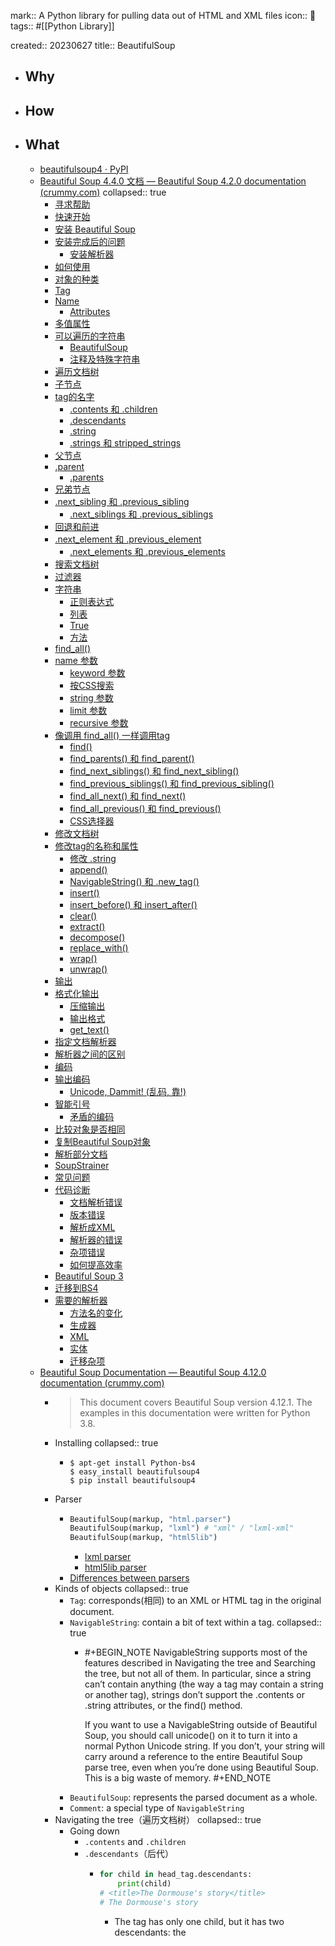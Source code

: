 mark:: A Python library for pulling data out of HTML and XML files
icon:: 🐍
tags:: #[[Python Library]]

created:: 20230627
title:: BeautifulSoup

- ## Why
- ## How
- ## What
  - [beautifulsoup4 · PyPI](https://pypi.org/project/beautifulsoup4/)
  - [Beautiful Soup 4.4.0 文档 — Beautiful Soup 4.2.0 documentation (crummy.com)](https://www.crummy.com/software/BeautifulSoup/bs4/doc.zh/)
    collapsed:: true
    - [寻求帮助](https://www.crummy.com/software/BeautifulSoup/bs4/doc.zh/#id5)
    - [快速开始](https://www.crummy.com/software/BeautifulSoup/bs4/doc.zh/#id8)
    - [安装 Beautiful Soup](https://www.crummy.com/software/BeautifulSoup/bs4/doc.zh/#id9)
    - [安装完成后的问题](https://www.crummy.com/software/BeautifulSoup/bs4/doc.zh/#id12)
      - [安装解析器](https://www.crummy.com/software/BeautifulSoup/bs4/doc.zh/#id13)
    - [如何使用](https://www.crummy.com/software/BeautifulSoup/bs4/doc.zh/#id14)
    - [对象的种类](https://www.crummy.com/software/BeautifulSoup/bs4/doc.zh/#id15)
    - [Tag](https://www.crummy.com/software/BeautifulSoup/bs4/doc.zh/#tag)
    - [Name](https://www.crummy.com/software/BeautifulSoup/bs4/doc.zh/#name)
      - [Attributes](https://www.crummy.com/software/BeautifulSoup/bs4/doc.zh/#attributes)
    - [多值属性](https://www.crummy.com/software/BeautifulSoup/bs4/doc.zh/#id16)
    - [可以遍历的字符串](https://www.crummy.com/software/BeautifulSoup/bs4/doc.zh/#id17)
      - [BeautifulSoup](https://www.crummy.com/software/BeautifulSoup/bs4/doc.zh/#beautifulsoup)
      - [注释及特殊字符串](https://www.crummy.com/software/BeautifulSoup/bs4/doc.zh/#id18)
    - [遍历文档树](https://www.crummy.com/software/BeautifulSoup/bs4/doc.zh/#id19)
    - [子节点](https://www.crummy.com/software/BeautifulSoup/bs4/doc.zh/#id20)
    - [tag的名字](https://www.crummy.com/software/BeautifulSoup/bs4/doc.zh/#id21)
      - [.contents 和 .children](https://www.crummy.com/software/BeautifulSoup/bs4/doc.zh/#contents-children)
      - [.descendants](https://www.crummy.com/software/BeautifulSoup/bs4/doc.zh/#descendants)
      - [.string](https://www.crummy.com/software/BeautifulSoup/bs4/doc.zh/#string)
      - [.strings 和 stripped_strings](https://www.crummy.com/software/BeautifulSoup/bs4/doc.zh/#strings-stripped-strings)
    - [父节点](https://www.crummy.com/software/BeautifulSoup/bs4/doc.zh/#id24)
    - [.parent](https://www.crummy.com/software/BeautifulSoup/bs4/doc.zh/#parent)
      - [.parents](https://www.crummy.com/software/BeautifulSoup/bs4/doc.zh/#parents)
    - [兄弟节点](https://www.crummy.com/software/BeautifulSoup/bs4/doc.zh/#id25)
    - [.next_sibling 和 .previous_sibling](https://www.crummy.com/software/BeautifulSoup/bs4/doc.zh/#next-sibling-previous-sibling)
      - [.next_siblings 和 .previous_siblings](https://www.crummy.com/software/BeautifulSoup/bs4/doc.zh/#next-siblings-previous-siblings)
    - [回退和前进](https://www.crummy.com/software/BeautifulSoup/bs4/doc.zh/#id26)
    - [.next_element 和 .previous_element](https://www.crummy.com/software/BeautifulSoup/bs4/doc.zh/#next-element-previous-element)
      - [.next_elements 和 .previous_elements](https://www.crummy.com/software/BeautifulSoup/bs4/doc.zh/#next-elements-previous-elements)
    - [搜索文档树](https://www.crummy.com/software/BeautifulSoup/bs4/doc.zh/#id28)
    - [过滤器](https://www.crummy.com/software/BeautifulSoup/bs4/doc.zh/#id29)
    - [字符串](https://www.crummy.com/software/BeautifulSoup/bs4/doc.zh/#id31)
      - [正则表达式](https://www.crummy.com/software/BeautifulSoup/bs4/doc.zh/#id32)
      - [列表](https://www.crummy.com/software/BeautifulSoup/bs4/doc.zh/#id33)
      - [True](https://www.crummy.com/software/BeautifulSoup/bs4/doc.zh/#true)
      - [方法](https://www.crummy.com/software/BeautifulSoup/bs4/doc.zh/#id34)
    - [find_all()](https://www.crummy.com/software/BeautifulSoup/bs4/doc.zh/#find-all)
    - [name 参数](https://www.crummy.com/software/BeautifulSoup/bs4/doc.zh/#id36)
      - [keyword 参数](https://www.crummy.com/software/BeautifulSoup/bs4/doc.zh/#keyword)
      - [按CSS搜索](https://www.crummy.com/software/BeautifulSoup/bs4/doc.zh/#css)
      - [string 参数](https://www.crummy.com/software/BeautifulSoup/bs4/doc.zh/#id37)
      - [limit 参数](https://www.crummy.com/software/BeautifulSoup/bs4/doc.zh/#limit)
      - [recursive 参数](https://www.crummy.com/software/BeautifulSoup/bs4/doc.zh/#recursive)
    - [像调用 find_all() 一样调用tag](https://www.crummy.com/software/BeautifulSoup/bs4/doc.zh/#find-all-tag)
      - [find()](https://www.crummy.com/software/BeautifulSoup/bs4/doc.zh/#find)
      - [find_parents() 和 find_parent()](https://www.crummy.com/software/BeautifulSoup/bs4/doc.zh/#find-parents-find-parent)
      - [find_next_siblings() 和 find_next_sibling()](https://www.crummy.com/software/BeautifulSoup/bs4/doc.zh/#find-next-siblings-find-next-sibling)
      - [find_previous_siblings() 和 find_previous_sibling()](https://www.crummy.com/software/BeautifulSoup/bs4/doc.zh/#find-previous-siblings-find-previous-sibling)
      - [find_all_next() 和 find_next()](https://www.crummy.com/software/BeautifulSoup/bs4/doc.zh/#find-all-next-find-next)
      - [find_all_previous() 和 find_previous()](https://www.crummy.com/software/BeautifulSoup/bs4/doc.zh/#find-all-previous-find-previous)
      - [CSS选择器](https://www.crummy.com/software/BeautifulSoup/bs4/doc.zh/#id42)
    - [修改文档树](https://www.crummy.com/software/BeautifulSoup/bs4/doc.zh/#id45)
    - [修改tag的名称和属性](https://www.crummy.com/software/BeautifulSoup/bs4/doc.zh/#id46)
      - [修改 .string](https://www.crummy.com/software/BeautifulSoup/bs4/doc.zh/#id47)
      - [append()](https://www.crummy.com/software/BeautifulSoup/bs4/doc.zh/#append)
      - [NavigableString() 和 .new_tag()](https://www.crummy.com/software/BeautifulSoup/bs4/doc.zh/#navigablestring-new-tag)
      - [insert()](https://www.crummy.com/software/BeautifulSoup/bs4/doc.zh/#insert)
      - [insert_before() 和 insert_after()](https://www.crummy.com/software/BeautifulSoup/bs4/doc.zh/#insert-before-insert-after)
      - [clear()](https://www.crummy.com/software/BeautifulSoup/bs4/doc.zh/#clear)
      - [extract()](https://www.crummy.com/software/BeautifulSoup/bs4/doc.zh/#extract)
      - [decompose()](https://www.crummy.com/software/BeautifulSoup/bs4/doc.zh/#decompose)
      - [replace_with()](https://www.crummy.com/software/BeautifulSoup/bs4/doc.zh/#replace-with)
      - [wrap()](https://www.crummy.com/software/BeautifulSoup/bs4/doc.zh/#wrap)
      - [unwrap()](https://www.crummy.com/software/BeautifulSoup/bs4/doc.zh/#unwrap)
    - [输出](https://www.crummy.com/software/BeautifulSoup/bs4/doc.zh/#id49)
    - [格式化输出](https://www.crummy.com/software/BeautifulSoup/bs4/doc.zh/#id50)
      - [压缩输出](https://www.crummy.com/software/BeautifulSoup/bs4/doc.zh/#id51)
      - [输出格式](https://www.crummy.com/software/BeautifulSoup/bs4/doc.zh/#id52)
      - [get_text()](https://www.crummy.com/software/BeautifulSoup/bs4/doc.zh/#get-text)
    - [指定文档解析器](https://www.crummy.com/software/BeautifulSoup/bs4/doc.zh/#id53)
    - [解析器之间的区别](https://www.crummy.com/software/BeautifulSoup/bs4/doc.zh/#id54)
    - [编码](https://www.crummy.com/software/BeautifulSoup/bs4/doc.zh/#id56)
    - [输出编码](https://www.crummy.com/software/BeautifulSoup/bs4/doc.zh/#id58)
      - [Unicode, Dammit! (乱码, 靠!)](https://www.crummy.com/software/BeautifulSoup/bs4/doc.zh/#unicode-dammit)
    - [智能引号](https://www.crummy.com/software/BeautifulSoup/bs4/doc.zh/#id59)
      - [矛盾的编码](https://www.crummy.com/software/BeautifulSoup/bs4/doc.zh/#id61)
    - [比较对象是否相同](https://www.crummy.com/software/BeautifulSoup/bs4/doc.zh/#id63)
    - [复制Beautiful Soup对象](https://www.crummy.com/software/BeautifulSoup/bs4/doc.zh/#id64)
    - [解析部分文档](https://www.crummy.com/software/BeautifulSoup/bs4/doc.zh/#id65)
    - [SoupStrainer](https://www.crummy.com/software/BeautifulSoup/bs4/doc.zh/#soupstrainer)
    - [常见问题](https://www.crummy.com/software/BeautifulSoup/bs4/doc.zh/#id66)
    - [代码诊断](https://www.crummy.com/software/BeautifulSoup/bs4/doc.zh/#id67)
      - [文档解析错误](https://www.crummy.com/software/BeautifulSoup/bs4/doc.zh/#id68)
      - [版本错误](https://www.crummy.com/software/BeautifulSoup/bs4/doc.zh/#id69)
      - [解析成XML](https://www.crummy.com/software/BeautifulSoup/bs4/doc.zh/#xml)
      - [解析器的错误](https://www.crummy.com/software/BeautifulSoup/bs4/doc.zh/#id70)
      - [杂项错误](https://www.crummy.com/software/BeautifulSoup/bs4/doc.zh/#id72)
      - [如何提高效率](https://www.crummy.com/software/BeautifulSoup/bs4/doc.zh/#id73)
    - [Beautiful Soup 3](https://www.crummy.com/software/BeautifulSoup/bs4/doc.zh/#beautiful-soup-3)
    - [迁移到BS4](https://www.crummy.com/software/BeautifulSoup/bs4/doc.zh/#id76)
    - [需要的解析器](https://www.crummy.com/software/BeautifulSoup/bs4/doc.zh/#id77)
      - [方法名的变化](https://www.crummy.com/software/BeautifulSoup/bs4/doc.zh/#id78)
      - [生成器](https://www.crummy.com/software/BeautifulSoup/bs4/doc.zh/#id79)
      - [XML](https://www.crummy.com/software/BeautifulSoup/bs4/doc.zh/#id80)
      - [实体](https://www.crummy.com/software/BeautifulSoup/bs4/doc.zh/#id81)
      - [迁移杂项](https://www.crummy.com/software/BeautifulSoup/bs4/doc.zh/#id82)
  - [Beautiful Soup Documentation — Beautiful Soup 4.12.0 documentation (crummy.com)](https://www.crummy.com/software/BeautifulSoup/bs4/doc/)
    - > This document covers Beautiful Soup version 4.12.1. The examples in this documentation were written for Python 3.8.
    - Installing
      collapsed:: true
      - ```
        $ apt-get install Python-bs4
        $ easy_install beautifulsoup4
        $ pip install beautifulsoup4
        ```
    - Parser
      - ```python
        BeautifulSoup(markup, "html.parser")
        BeautifulSoup(markup, "lxml") # "xml" / "lxml-xml"
        BeautifulSoup(markup, "html5lib")
        ```
        - [lxml parser](http://lxml.de/)
        - [html5lib parser](http://code.google.com/p/html5lib/)
      - [Differences between parsers](https://www.crummy.com/software/BeautifulSoup/bs4/doc/#differences-between-parsers)
    - Kinds of objects
      collapsed:: true
      - `Tag`: corresponds(相同) to an XML or HTML tag in the original document.
      - `NavigableString`: contain a bit of text within a tag.
        collapsed:: true
        - #+BEGIN_NOTE
          NavigableString supports most of the features described in Navigating the tree and Searching the tree, but not all of them. In particular, since a string can’t contain anything (the way a tag may contain a string or another tag), strings don’t support the .contents or .string attributes, or the find() method.
          
          If you want to use a NavigableString outside of Beautiful Soup, you should call unicode() on it to turn it into a normal Python Unicode string. If you don’t, your string will carry around a reference to the entire Beautiful Soup parse tree, even when you’re done using Beautiful Soup. This is a big waste of memory.
          #+END_NOTE
      - `BeautifulSoup`:  represents the parsed document as a whole.
      - `Comment`:  a special type of `NavigableString`
    - Navigating the tree（遍历文档树）
      collapsed:: true
      - Going down
        - `.contents` and `.children`
        - `.descendants`（后代）
          - ```python
            for child in head_tag.descendants:
                print(child)
            # <title>The Dormouse's story</title>
            # The Dormouse's story
            ```
            - The <head> tag has only one child, but it has two descendants: the <title> tag and the <title> tag’s child.
        - .`strings` and `stripped_strings`
          - The <head> tag has only one child, but it has two descendants: the <title> tag and the <title> tag’s child.
      - Going up
        - `.parent`
        - `.parents`
      - Going sideways
        - `.next_sibling` and `.previous_sibling`
        - `.next_siblings` and `.previous_siblings`
      - Going back and forth
        - `.next_element` 和 `.previous_element`
    - Searching the tree
      - Kinds of filters #.ol
        - String `soup.find_all('b')`
        - Regular expression `soup.find_all(re.compile("^b"))`
        - List `soup.find_all(["a", "b"])`
        - True `soup.find_all(True)`
        - Function
          collapsed:: true
          - ```python
            def has_class_but_no_id(tag):
                return tag.has_attr('class') and not tag.has_attr('id')
            soup.find_all(has_class_but_no_id)
            ```
      - `find_all(name, attrs, recursive, string, limit, **kwargs)`
        -
-
- ## Notes
  - #+BEGIN_NOTE
    Self-closing tags, like `<br/>`, `<img/>`, have a redundant block under `html.parser`!
    #+END_NOTE
    - ```python
      from bs4 import BeautifulSoup
      
      html_doc='''
      <a class="work_thumb_box" data-vue-component="thumb-img-popup">
        <img/>
        <br/>
        <div class="work_img_popover" v-cloak="">
          <img/>
        </div>
      </a>
      '''
      soup = BeautifulSoup(html_doc, 'html.parser')
      
      print(soup.a.img.next_sibling) #2
      print(soup.a.img.next_sibling
            			.next_sibling.next_sibling) # 2
      print(soup.a.img.next_sibling
            			.next_sibling.next_sibling
            			.next_sibling.img.next_sibling) # 2
      ```
    - 如上代码，在原生的扫描器下，打印了三个自闭和标签的下一个兄弟，得到的是 6 个换行符，然后回显显示7行。
-